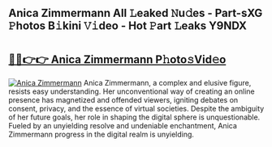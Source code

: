 ## Anica Zimmermann All 𝙻eaked 𝙽u𝚍es - Part-sXG 𝙿hotos B𝚒kini 𝚅𝚒deo - Hot 𝙿art 𝙻eaks Y9NDX

# <h2><a href="http://ld4uxq.urlbe.top/?page=Anica+Zimmermann">🔗🔗👉👉 Anica Zimmermann P𝚑oto𝚜Vid𝚎o</a></h2>

[![Anica Zimmermann](https://i.imgur.com/eBuTRDB.gif)](http://ld4uxq.urlbe.top/?page=Anica+Zimmermann)
Anica Zimmermann, a complex and elusive figure, resists easy understanding. Her unconventional way of creating an online presence has magnetized and offended viewers, igniting debates on consent, privacy, and the essence of virtual societies. Despite the ambiguity of her future goals, her role in shaping the digital sphere is unquestionable. Fueled by an unyielding resolve and undeniable enchantment, Anica Zimmermann progress in the digital realm is unyielding.
